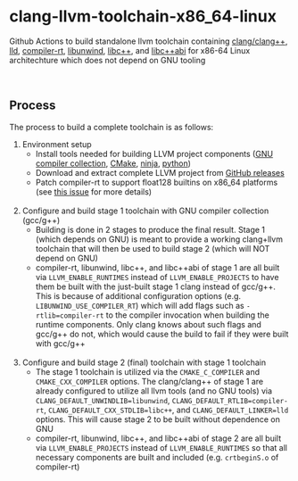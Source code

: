 # clang-llvm-toolchain-x86_64-linux
Github Actions to build standalone llvm toolchain containing [clang/clang++](https://clang.llvm.org/), [lld](https://lld.llvm.org/), [compiler-rt](https://compiler-rt.llvm.org/), [libunwind](https://bcain-llvm.readthedocs.io/projects/libunwind/en/latest/), [libc++](https://libcxx.llvm.org/), and [libc++abi](https://libcxxabi.llvm.org/) for x86-64 Linux architechture which does not depend on GNU tooling

<br>

## Process
The process to build a complete toolchain is as follows:
1. Environment setup
    - Install tools needed for building LLVM project components ([GNU compiler collection](https://gcc.gnu.org/), [CMake](https://cmake.org/), [ninja](https://ninja-build.org/), [python](https://www.python.org/))
    - Download and extract complete LLVM project from [GitHub releases](https://github.com/llvm/llvm-project/releases)
    - Patch compiler-rt to support float128 builtins on x86_64 platforms (see [this issue](https://reviews.llvm.org/D53608) for more details)<br><br>
2. Configure and build stage 1 toolchain with GNU compiler collection (gcc/g++)
    - Building is done in 2 stages to produce the final result. Stage 1 (which depends on GNU) is meant to provide a working clang+llvm toolchain that will then be used to build stage 2 (which will NOT depend on GNU)
    - compiler-rt, libunwind, libc++, and libc++abi of stage 1 are all built via `LLVM_ENABLE_RUNTIMES` instead of `LLVM_ENABLE_PROJECTS` to have them be built with the just-built stage 1 clang instead of gcc/g++. This is because of additional configuration options (e.g. `LIBUNWIND_USE_COMPILER_RT`) which will add flags such as `-rtlib=compiler-rt` to the compiler invocation when building the runtime components. Only clang knows about such flags and gcc/g++ do not, which would cause the build to fail if they were built with gcc/g++<br><br>
3. Configure and build stage 2 (final) toolchain with stage 1 toolchain
    - The stage 1 toolchain is utilized via the `CMAKE_C_COMPILER` and `CMAKE_CXX_COMPILER` options. The clang/clang++ of stage 1 are already configured to utilize all llvm tools (and no GNU tools) via `CLANG_DEFAULT_UNWINDLIB=libunwind`, `CLANG_DEFAULT_RTLIB=compiler-rt`, `CLANG_DEFAULT_CXX_STDLIB=libc++`, and `CLANG_DEFAULT_LINKER=lld` options. This will cause stage 2 to be built without dependence on GNU
    - compiler-rt, libunwind, libc++, and libc++abi of stage 2 are all built via `LLVM_ENABLE_PROJECTS` instead of `LLVM_ENABLE_RUNTIMES` so that all necessary components are built and included (e.g. `crtbeginS.o` of compiler-rt)